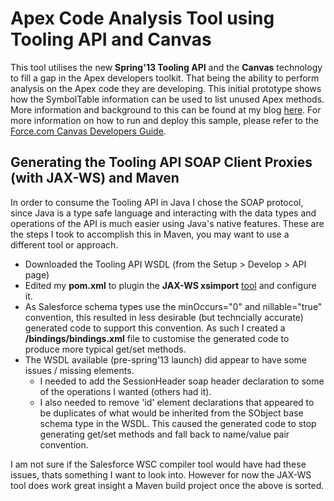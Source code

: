 Apex Code Analysis Tool using Tooling API and Canvas
====================================================

This tool utilises the new **Spring'13 Tooling API** and the **Canvas** technology to fill a gap in the Apex developers toolkit. That being the ability to perform analysis on the Apex code they are developing. This initial prototype shows how the SymbolTable information can be used to list unused Apex methods. More information and background to this can be found at my blog [here](http://andrewfawcett.wordpress.com/2013/02/02/spring13-clean-apex-code-with-the-tooling-api). For more information on how to run and deploy this sample, please refer to the [Force.com Canvas Developers Guide](http://www.salesforce.com/us/developer/docs/platform_connect/index.htm).

Generating the Tooling API SOAP Client Proxies (with JAX-WS) and Maven
---------------------------------------------------------------------------

In order to consume the Tooling API in Java I chose the SOAP protocol, since Java is a type safe language and interacting with the data types and operations of the API is much easier using Java's native features. These are the steps I took to accomplish this in Maven, you may want to use a different tool or approach.

- Downloaded the Tooling API WSDL (from the Setup > Develop > API page)
- Edited my **pom.xml** to plugin the **JAX-WS xsimport** [tool](http://jax-ws-commons.java.net/jaxws-maven-plugin/wsimport-mojo.html) and configure it.
- As Salesforce schema types use the minOccurs="0" and nillable="true" convention, this resulted in less desirable (but techncially accurate) generated code to support this convention. As such I created a **/bindings/bindings.xml** file to customise the generated code to produce more typical get/set methods.
- The WSDL available (pre-spring'13 launch) did appear to have some issues / missing elements. 
  - I needed to add the SessionHeader soap header declaration to some of the operations I wanted (others had it). 
  - I also needed to remove 'id' element declarations that appeared to be duplicates of what would be inherited from the SObject base schema type in the WSDL. This caused the generated code to stop generating get/set methods and fall back to name/value pair convention.

I am not sure if the Salesforce WSC compiler tool would have had these issues, thats something I want to look into. However for now the JAX-WS tool does work great insight a Maven build project once the above is sorted.
